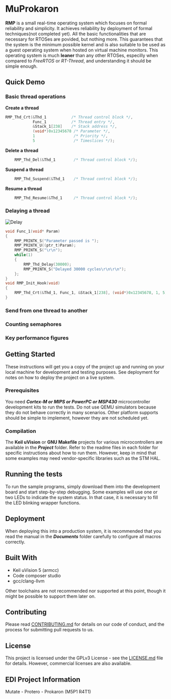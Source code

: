 # MuProkaron

**RMP** is a small real-time operating system which focuses on formal reliability and simplicity. It achieves reliability by deployment of formal techniques(not completed yet). All the basic functionalities that are necessary for RTOSes are povided, but nothing more. This guarantees that the system is the minimum possible kernel and is also suitable to be used as a guest operating system when hosted on virtual machine monitors.
This operating system is much **leaner** than any other RTOSes, especilly when compared to _FreeRTOS_ or _RT-Thread_, and understanding it should be simple enough.

## Quick Demo
### Basic thread operations
**Create a thread**
```C
RMP_Thd_Crt(&Thd_1           /* Thread control block */, 
            Func_1           /* Thread entry */,
            &Stack_1[238]    /* Stack address */,
            (void*)0x12345678 /* Parameter */,
            1                 /* Priority */, 
            5                 /* Timeslices */);
```
**Delete a thread**
```C
    RMP_Thd_Del(&Thd_1        /* Thread control block */);
```
**Suspend a thread**
```C
    RMP_Thd_Suspend(&Thd_1    /* Thread control block */);
```
**Resume a thread**
```C
    RMP_Thd_Resume(&Thd_1     /* Thread control block */);
```

### Delaying a thread
![Delay](https://raw.githubusercontent.com/EDI-Systems/M5P1_MuProkaron/master/Documents/Demo/Delay.gif)
```C
void Func_1(void* Param)
{
    RMP_PRINTK_S("Parameter passed is ");
    RMP_PRINTK_U((ptr_t)Param);
    RMP_PRINTK_S("\r\n");
    while(1)
    {
        RMP_Thd_Delay(30000);
        RMP_PRINTK_S("Delayed 30000 cycles\r\n\r\n");
    };
}
void RMP_Init_Hook(void)
{
    RMP_Thd_Crt(&Thd_1, Func_1, &Stack_1[238], (void*)0x12345678, 1, 5);
}
```
### Send from one thread to another

### Counting semaphores

### Key performance figures


## Getting Started

These instructions will get you a copy of the project up and running on your local machine for development and testing purposes. See deployment for notes on how to deploy the project on a live system.

### Prerequisites

You need **_Cortex-M or MIPS or PowerPC or MSP430_** microcontroller development kits to run the tests. Do not use QEMU simulators because they do not behave correctly in many scenarios.
Other platform supports should be simple to implement, however they are not scheduled yet.

### Compilation

The **Keil uVision** or **GNU Makefile** projects for various microcontrollers are available in the **_Project_** folder. Refer to the readme files in each folder for specific instructions about how to run them. However, keep in mind that some examples may need vendor-specific libraries such as the STM HAL.

## Running the tests

To run the sample programs, simply download them into the development board and start step-by-step debugging. Some examples will use one or two LEDs to indicate the system status. In that case, it is necessary to fill the LED blinking wrapper functions.

## Deployment

When deploying this into a production system, it is recommended that you read the manual in the **_Documents_** folder carefully to configure all macros correctly.

## Built With

- Keil uVision 5 (armcc)
- Code composer studio
- gcc/clang-llvm

Other toolchains are not recommended nor supported at this point, though it might be possible to support them later on.

## Contributing

Please read [CONTRIBUTING.md](CONTRIBUTING.md) for details on our code of conduct, and the process for submitting pull requests to us.

## License

This project is licensed under the GPLv3 License - see the [LICENSE.md](LICENSE.md) file for details. However, commercial licenses are also available.

## EDI Project Information
Mutate - Protero - Prokaron (M5P1 R4T1)
